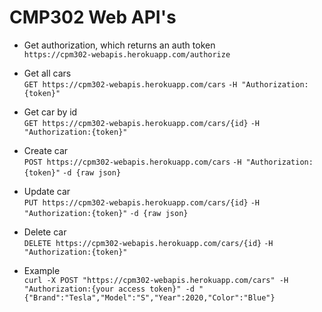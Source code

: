 # CMP302 Web API's

* Get authorization, which returns an auth token <br>
`https://cpm302-webapis.herokuapp.com/authorize`

* Get all cars <br>
`GET https://cpm302-webapis.herokuapp.com/cars` `-H "Authorization:{token}"`

* Get car by id <br>
`GET https://cpm302-webapis.herokuapp.com/cars/{id}` `-H "Authorization:{token}"`

* Create car <br>
`POST https://cpm302-webapis.herokuapp.com/cars` `-H "Authorization:{token}"` `-d {raw json}`

* Update car <br>
`PUT https://cpm302-webapis.herokuapp.com/cars/{id}` `-H "Authorization:{token}"` `-d {raw json}`

* Delete car <br>
`DELETE https://cpm302-webapis.herokuapp.com/cars/{id}` `-H "Authorization:{token}"`

* Example <br>
`curl -X POST "https://cpm302-webapis.herokuapp.com/cars" -H "Authorization:{your access token}" -d "{"Brand":"Tesla","Model":"S","Year":2020,"Color":"Blue"}`
